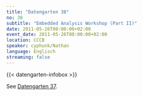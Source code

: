 ```yaml
---
title: "Datengarten 38"
no: 38
subtitle: "Embedded Analysis Workshop (Part II)"
date: 2011-05-26T00:00:00+02:00
event_date: 2011-05-26T00:00:00+02:00
location: CCCB
speaker: cyphunk/Nathan
language: Englisch
streaming: false
---
```

{{< datengarten-infobox >}}

See [Datengarten 37](/post/datengarten_37).
